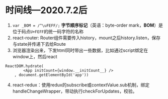 # 时间线—2020.7.2后

1. `var _BOM = /^\uFEFF/;` **字节顺序标记**（英语：byte-order mark，**BOM**）是位于码点`U+FEFF`的统一码字符的名称
2. react-router: Router组件需要传入history，mount之后history.listen，保存与state并传递下去给Route
3. 浏览器渲染出来，下发html同时带出一些数据，比如通过script绑定在window上，然后react
```
ReactDOM.hydrate(
        <App initCount={window.__initCount__} />
    , document.getElementById('app'))
```
4. react-redux：使用redux的subscribe或contextValue.sub机制，绑定handleChangeWrapper，带动执行checkForUpdates，校验。